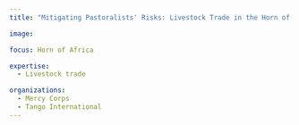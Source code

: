 ```yaml
---
title: "Mitigating Pastoralists' Risks: Livestock Trade in the Horn of Africa"

image: 

focus: Horn of Africa

expertise:
  - Livestock trade

organizations:
  - Mercy Corps
  - Tango International
---
```

